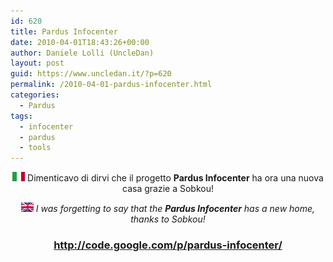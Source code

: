 ```yaml
---
id: 620
title: Pardus Infocenter
date: 2010-04-01T18:43:26+00:00
author: Daniele Lolli (UncleDan)
layout: post
guid: https://www.uncledan.it/?p=620
permalink: /2010-04-01-pardus-infocenter.html
categories:
  - Pardus
tags:
  - infocenter
  - pardus
  - tools
---
```

<p style="text-align: center;">
  <img class="alignnone size-full wp-image-152" title="it-flag-xsmall" src="/wp-content/uploads/2009/03/it-flag-xsmall.gif" alt="" width="20" height="15" /> Dimenticavo di dirvi che il progetto <strong>Pardus Infocenter</strong> ha ora una nuova casa grazie a Sobkou!
</p>

<p style="text-align: center;">
  <em><img class="alignnone size-full wp-image-149" title="uk-flag-xsmall" src="/wp-content/uploads/2009/03/uk-flag-xsmall.gif" alt="" width="20" height="15" /> I was forgetting to say that the <strong>Pardus Infocenter</strong> has a new home, thanks to Sobkou!</em>
</p>

<h3 style="text-align: center;">
  <a title="Pardus Infocenter @ Google Code" href="http://code.google.com/p/pardus-infocenter/" target="_blank">http://code.google.com/p/pardus-infocenter/</a>
</h3>